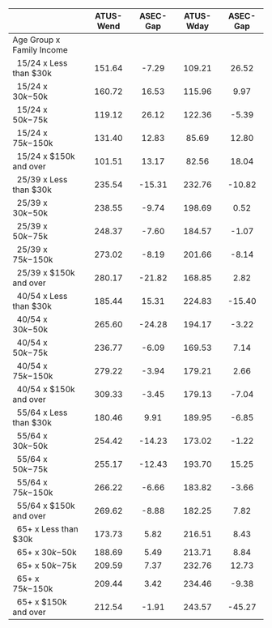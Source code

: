 
|                      |    ATUS-Wend |     ASEC-Gap |    ATUS-Wday |     ASEC-Gap |
| -------------------- | :----------: | :----------: | :----------: | :----------: |
| Age Group x Family Income |              |              |              |              |
| &nbsp;&nbsp;15/24 x Less than $30k |       151.64 |        -7.29 |       109.21 |        26.52 |
| &nbsp;&nbsp;15/24 x $30k-$50k |       160.72 |        16.53 |       115.96 |         9.97 |
| &nbsp;&nbsp;15/24 x $50k-$75k |       119.12 |        26.12 |       122.36 |        -5.39 |
| &nbsp;&nbsp;15/24 x $75k-$150k |       131.40 |        12.83 |        85.69 |        12.80 |
| &nbsp;&nbsp;15/24 x $150k and over |       101.51 |        13.17 |        82.56 |        18.04 |
| &nbsp;&nbsp;25/39 x Less than $30k |       235.54 |       -15.31 |       232.76 |       -10.82 |
| &nbsp;&nbsp;25/39 x $30k-$50k |       238.55 |        -9.74 |       198.69 |         0.52 |
| &nbsp;&nbsp;25/39 x $50k-$75k |       248.37 |        -7.60 |       184.57 |        -1.07 |
| &nbsp;&nbsp;25/39 x $75k-$150k |       273.02 |        -8.19 |       201.66 |        -8.14 |
| &nbsp;&nbsp;25/39 x $150k and over |       280.17 |       -21.82 |       168.85 |         2.82 |
| &nbsp;&nbsp;40/54 x Less than $30k |       185.44 |        15.31 |       224.83 |       -15.40 |
| &nbsp;&nbsp;40/54 x $30k-$50k |       265.60 |       -24.28 |       194.17 |        -3.22 |
| &nbsp;&nbsp;40/54 x $50k-$75k |       236.77 |        -6.09 |       169.53 |         7.14 |
| &nbsp;&nbsp;40/54 x $75k-$150k |       279.22 |        -3.94 |       179.21 |         2.66 |
| &nbsp;&nbsp;40/54 x $150k and over |       309.33 |        -3.45 |       179.13 |        -7.04 |
| &nbsp;&nbsp;55/64 x Less than $30k |       180.46 |         9.91 |       189.95 |        -6.85 |
| &nbsp;&nbsp;55/64 x $30k-$50k |       254.42 |       -14.23 |       173.02 |        -1.22 |
| &nbsp;&nbsp;55/64 x $50k-$75k |       255.17 |       -12.43 |       193.70 |        15.25 |
| &nbsp;&nbsp;55/64 x $75k-$150k |       266.22 |        -6.66 |       183.82 |        -3.66 |
| &nbsp;&nbsp;55/64 x $150k and over |       269.62 |        -8.88 |       182.25 |         7.82 |
| &nbsp;&nbsp;65+ x Less than $30k |       173.73 |         5.82 |       216.51 |         8.43 |
| &nbsp;&nbsp;65+ x $30k-$50k |       188.69 |         5.49 |       213.71 |         8.84 |
| &nbsp;&nbsp;65+ x $50k-$75k |       209.59 |         7.37 |       232.76 |        12.73 |
| &nbsp;&nbsp;65+ x $75k-$150k |       209.44 |         3.42 |       234.46 |        -9.38 |
| &nbsp;&nbsp;65+ x $150k and over |       212.54 |        -1.91 |       243.57 |       -45.27 |

